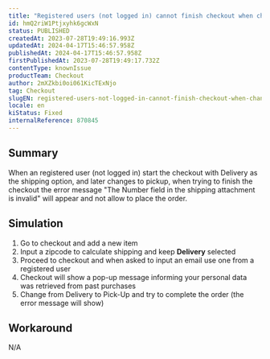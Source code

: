 ```yaml
---
title: "Registered users (not logged in) cannot finish checkout when changing from delivery to pick-up on the checkout page"
id: hmQ2riW1Ptjxyhk6gcWxN
status: PUBLISHED
createdAt: 2023-07-28T19:49:16.993Z
updatedAt: 2024-04-17T15:46:57.958Z
publishedAt: 2024-04-17T15:46:57.958Z
firstPublishedAt: 2023-07-28T19:49:17.732Z
contentType: knownIssue
productTeam: Checkout
author: 2mXZkbi0oi061KicTExNjo
tag: Checkout
slugEN: registered-users-not-logged-in-cannot-finish-checkout-when-changing-from-delivery-to-pickup-on-the-checkout-page
locale: en
kiStatus: Fixed
internalReference: 870845
---
```


## Summary


When an registered user (not logged in) start the checkout with Delivery as the shipping option, and later changes to pickup, when trying to finish the checkout the error message "The Number field in the shipping attachment is invalid" will appear and not allow to place the order.


##

## Simulation



1. Go to checkout and add a new item
2. Input a zipcode to calculate shipping and keep **Delivery** selected
3. Proceed to checkout and when asked to input an email use one from a registered user
4. Checkout will show a pop-up message informing your personal data was retrieved from past purchases
5. Change from Delivery to Pick-Up and try to complete the order (the error message will show)


##

## Workaround


N/A




